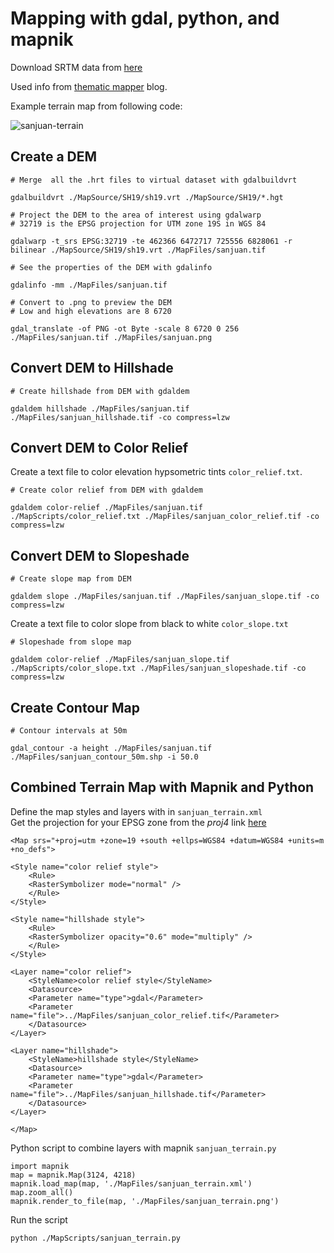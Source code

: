 # Mapping with gdal, python, and mapnik
Download SRTM data from [here](http://www.viewfinderpanoramas.org/dem3.html#andes)  

Used info from [thematic mapper](http://blog.thematicmapping.org/2012/06/digital-terrain-modeling-and-mapping.html) blog.

Example terrain map from following code:
  
![sanjuan-terrain](https://raw.githubusercontent.com/srmulcahy/ArgentinaBaseMap/master/MapFiles/sanjuan_terrain.png)

## Create a DEM

	# Merge  all the .hrt files to virtual dataset with gdalbuildvrt

	gdalbuildvrt ./MapSource/SH19/sh19.vrt ./MapSource/SH19/*.hgt

	# Project the DEM to the area of interest using gdalwarp
	# 32719 is the EPSG projection for UTM zone 19S in WGS 84

	gdalwarp -t_srs EPSG:32719 -te 462366 6472717 725556 6828061 -r bilinear ./MapSource/SH19/sh19.vrt ./MapFiles/sanjuan.tif

	# See the properties of the DEM with gdalinfo
	
	gdalinfo -mm ./MapFiles/sanjuan.tif

	# Convert to .png to preview the DEM
	# Low and high elevations are 8 6720
	
	gdal_translate -of PNG -ot Byte -scale 8 6720 0 256 ./MapFiles/sanjuan.tif ./MapFiles/sanjuan.png
	

## Convert DEM to Hillshade

	# Create hillshade from DEM with gdaldem
	
	gdaldem hillshade ./MapFiles/sanjuan.tif ./MapFiles/sanjuan_hillshade.tif -co compress=lzw


## Convert DEM to Color Relief

Create a text file to color elevation hypsometric tints `color_relief.txt`.

	# Create color relief from DEM with gdaldem

	gdaldem color-relief ./MapFiles/sanjuan.tif ./MapScripts/color_relief.txt ./MapFiles/sanjuan_color_relief.tif -co compress=lzw


## Convert DEM to Slopeshade

	# Create slope map from DEM
	
	gdaldem slope ./MapFiles/sanjuan.tif ./MapFiles/sanjuan_slope.tif -co compress=lzw

Create a text file to color slope from black to white `color_slope.txt`

	# Slopeshade from slope map	
	
	gdaldem color-relief ./MapFiles/sanjuan_slope.tif ./MapScripts/color_slope.txt ./MapFiles/sanjuan_slopeshade.tif -co compress=lzw


## Create Contour Map
	
	# Contour intervals at 50m	

	gdal_contour -a height ./MapFiles/sanjuan.tif ./MapFiles/sanjuan_contour_50m.shp -i 50.0


## Combined Terrain Map with Mapnik and Python

Define the map styles and layers with in `sanjuan_terrain.xml`  
Get the projection for your EPSG zone from the *proj4* link [here](http://spatialreference.org/ref/epsg/32719/)

	<Map srs="+proj=utm +zone=19 +south +ellps=WGS84 +datum=WGS84 +units=m +no_defs">
 
  	<Style name="color relief style">
    	<Rule>
      	<RasterSymbolizer mode="normal" />
    	</Rule>
  	</Style>

  	<Style name="hillshade style">
    	<Rule>
      	<RasterSymbolizer opacity="0.6" mode="multiply" />
    	</Rule>
  	</Style>
 
  	<Layer name="color relief">
    	<StyleName>color relief style</StyleName>
    	<Datasource>
      	<Parameter name="type">gdal</Parameter>
      	<Parameter name="file">../MapFiles/sanjuan_color_relief.tif</Parameter>
    	</Datasource>
  	</Layer>

  	<Layer name="hillshade">
    	<StyleName>hillshade style</StyleName>
    	<Datasource>
      	<Parameter name="type">gdal</Parameter>
      	<Parameter name="file">../MapFiles/sanjuan_hillshade.tif</Parameter>
    	</Datasource>
  	</Layer>
 
	</Map>

Python script to combine layers with mapnik `sanjuan_terrain.py`

	import mapnik
	map = mapnik.Map(3124, 4218)
	mapnik.load_map(map, './MapFiles/sanjuan_terrain.xml')
	map.zoom_all() 
	mapnik.render_to_file(map, './MapFiles/sanjuan_terrain.png')

Run the script

	python ./MapScripts/sanjuan_terrain.py


